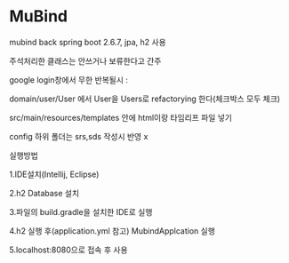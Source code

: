 # MuBind
mubind back
spring boot 2.6.7, jpa, h2 사용


주석처리한 클래스는 안쓰거나 보류한다고 간주

google login창에서 무한 반복될시 :

domain/user/User 에서 User을 Users로 refactorying 한다(체크박스 모두 체크)

src/main/resources/templates 안에 html이랑 타임리프 파일 넣기

config 하위 폴더는 srs,sds 작성시 반영 x


실행방법

1.IDE설치(Intellij, Eclipse)

2.h2 Database 설치

3.파일의 build.gradle을 설치한 IDE로 실행

4.h2 실행 후(application.yml 참고) MubindApplcation 실행

5.localhost:8080으로 접속 후 사용
